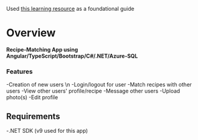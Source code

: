 Used [this learning resource](https://www.udemy.com/course/build-an-app-with-aspnet-core-and-angular-from-scratch/) as a foundational guide

# Overview

**Recipe-Matching App using Angular/TypeScript/Bootstrap/C#/.NET/Azure-SQL**

### Features

-Creation of new users \n
-Login/logout for user
-Match recipes with other users 
-View other users' profile/recipe
-Message other users
-Upload photo(s)
-Edit profile

## Requirements

-.NET SDK (v9 used for this app)
